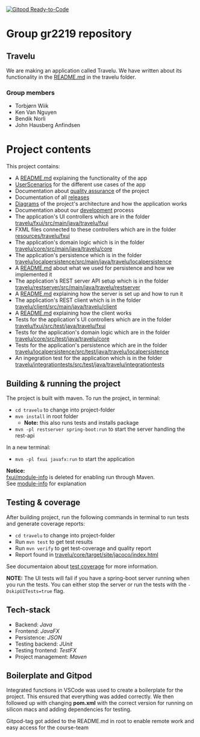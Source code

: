 [![Gitpod Ready-to-Code](https://img.shields.io/badge/Gitpod-Ready--to--Code-blue?logo=gitpod)](https://gitpod.stud.ntnu.no/#https://gitlab.stud.idi.ntnu.no/it1901/groups-2022/gr2219/gr2219.git)

# Group gr2219 repository

## Travelu

We are making an application called Travelu. We have written about its functionality in the [README.md](travelu/README.md) in the travelu folder.

### Group members

- Torbjørn Wiik
- Ken Van Nguyen
- Bendik Norli
- John Hausberg Anfindsen

# Project contents

This project contains:

- A [README.md](travelu/README.md) explaining the functionality of the app
- [UserScenarios](docs/userScenarios) for the different use cases of the app
- Documentation about [quality assurance](docs/qualityAssurance) of the project
- Documentation of all [releases](docs/releases)
- [Diagrams](docs/diagrams) of the project's architecture and how the application works
- Documentation about our [development](docs/development) process
- The application's UI controllers which are in the folder [travelu/fxui/src/main/java/travelu/fxui](travelu/fxui/src/main/java/travelu/fxui)
- FXML files connected to these controllers which are in the folder [resources/travelu/fxui](travelu/fxui/src/main/resources/travelu/fxui)
- The application's domain logic which is in the folder [travelu/core/src/main/java/travelu/core](travelu/core/src/main/java/travelu/core)
- The application's persistence which is in the folder [travelu/localpersistence/src/main/java/travelu/localpersistence](travelu/localpersistence/src/main/java/travelu/localpersistence)
- A [README.md](travelu/localpersistence/README.md) about what we used for persistence and how we implemented it
- The application's REST server API setup which is in the folder [travelu/restserver/src/main/java/travelu/restserver](travelu/restserver/src/main/java/travelu/restserver)
- A [README.md](travelu/restserver/README.md) explaining how the server is set up and how to run it
- The application's REST client which is in the folder [travelu/client/src/main/java/travelu/client](travelu/client/src/main/java/travelu/client)
- A [README.md](travelu/client/README.md) explaining how the client works
- Tests for the application's UI controllers which are in the folder [travelu/fxui/src/test/java/travelu/fxui](travelu/fxui/src/test/java/travelu/fxui)
- Tests for the application's domain logic which are in the folder [travelu/core/src/test/java/travelu/core](travelu/core/src/test/java/travelu/core)
- Tests for the application's persistence which are in the folder [travelu/localpersistence/src/test/java/travelu/localpersistence](travelu/localpersistence/src/test/java/travelu/localpersistence)
- An ingegration test for the application which is in the folder [travelu/integrationtests/src/test/java/travelu/integrationtests](travelu/integrationtests/src/test/java/travelu/integrationtests)

## Building & running the project

The project is built with maven.
To run the project, in terminal:

- `cd travelu` to change into project-folder
- `mvn install` in root folder
  - **Note:** this also runs tests and installs package
- `mvn -pl restserver spring-boot:run` to start the server handling the rest-api

In a new terminal:
- `mvn -pl fxui javafx:run` to start the application

**Notice:**   
[fxui/module-info](travelu/fxui/src/main/java/) is deleted for enabling run through Maven.  
See [module-info](docs/development/module-info.md) for explanation

## Testing & coverage

After building project, run the following commands in terminal to run tests and generate coverage reports:

- `cd travelu` to change into project-folder
- Run `mvn test` to get test results
- Run `mvn verify` to get test-coverage and quality report
- Report found in [travelu/core/target/site/jacoco/index.html](travelu/core/target/site/jacoco/index.html)

See documentaion about [test coverage](docs/qualityAssurance/testCoverage.md) for more information.

**NOTE:** The UI tests will fail if you have a spring-boot server running when you run the tests. You can either stop the server or run the tests with the `-DskipUITests=true` flag.

## Tech-stack

- Backend: _Java_
- Frontend: _JavaFX_
- Persistence: _JSON_
- Testing backend: _JUnit_
- Testing frontend: _TestFX_
- Project management: _Maven_

## Boilerplate and Gitpod

Integrated functions in VSCode was used to create a boilerplate for the project. This ensured that everything was added correctly.
We then followed up with changing **pom.xml** with the correct version for running on silicon macs and adding dependencies for testing.

Gitpod-tag got added to the README.md in root to enable remote work and easy access for the course-team
